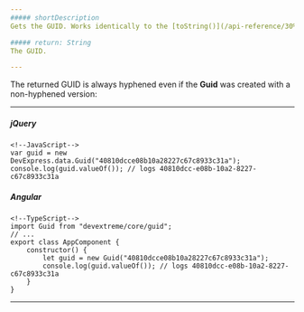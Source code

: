 ```yaml
---
##### shortDescription
Gets the GUID. Works identically to the [toString()](/api-reference/30%20Data%20Layer/Guid/3%20Methods/toString().md '/Documentation/ApiReference/Data_Layer/Guid/Methods/#toString') method.

##### return: String
The GUID.

---
```

The returned GUID is always hyphened even if the **Guid** was created with a non-hyphened version:

---
##### jQuery

    <!--JavaScript-->
    var guid = new DevExpress.data.Guid("40810dcce08b10a28227c67c8933c31a");
    console.log(guid.valueOf()); // logs 40810dcc-e08b-10a2-8227-c67c8933c31a

##### Angular

    <!--TypeScript-->
    import Guid from "devextreme/core/guid";
    // ...
    export class AppComponent {
        constructor() {
            let guid = new Guid("40810dcce08b10a28227c67c8933c31a");
            console.log(guid.valueOf()); // logs 40810dcc-e08b-10a2-8227-c67c8933c31a
        }
    }

---